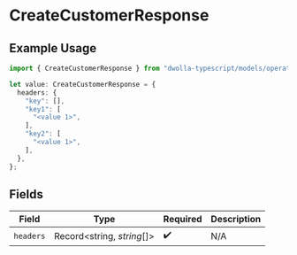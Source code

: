 # CreateCustomerResponse

## Example Usage

```typescript
import { CreateCustomerResponse } from "dwolla-typescript/models/operations";

let value: CreateCustomerResponse = {
  headers: {
    "key": [],
    "key1": [
      "<value 1>",
    ],
    "key2": [
      "<value 1>",
    ],
  },
};
```

## Fields

| Field                      | Type                       | Required                   | Description                |
| -------------------------- | -------------------------- | -------------------------- | -------------------------- |
| `headers`                  | Record<string, *string*[]> | :heavy_check_mark:         | N/A                        |